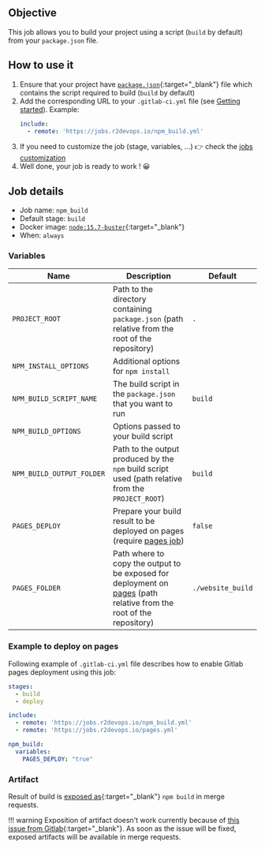 ## Objective

This job allows you to build your project using a script (`build` by default)
from your `package.json` file.

## How to use it

1. Ensure that your project have
   [`package.json`](https://docs.npmjs.com/cli/v6/configuring-npm/package-json){:target="_blank"}
   file which contains the script required to build (`build` by default)
1. Add the corresponding URL to your `.gitlab-ci.yml` file (see [Getting
   started](/getting-started)). Example:
    ```yaml
    include:
      - remote: 'https://jobs.r2devops.io/npm_build.yml'
    ```
1. If you need to customize the job (stage, variables, ...) 👉 check the [jobs
   customization](/use-the-hub/#jobs-customization)
1. Well done, your job is ready to work ! 😀


## Job details

* Job name: `npm_build`
* Default stage: `build`
* Docker image: [`node:15.7-buster`](https://hub.docker.com/_/node){:target="_blank"}
* When: `always`


### Variables

| Name | Description | Default |
| ---- | ----------- | ------- |
| `PROJECT_ROOT` | Path to the directory containing `package.json` (path relative from the root of the repository) | `.` |
| `NPM_INSTALL_OPTIONS` | Additional options for `npm install` | ` ` |
| `NPM_BUILD_SCRIPT_NAME` | The build script in the `package.json` that you want to run | `build` |
| `NPM_BUILD_OPTIONS` | Options passed to your build script | ` ` |
| `NPM_BUILD_OUTPUT_FOLDER` | Path to the output produced by the `npm` build script used (path relative from the `PROJECT_ROOT`) | `build` |
| `PAGES_DEPLOY` | Prepare your build result to be deployed on pages (require [pages job](jobs/deploy/pages/)) | `false` |
| `PAGES_FOLDER` | Path where to copy the output to be exposed for deployment on [pages](jobs/deploy/pages/) (path relative from the root of the repository) | `./website_build` |

### Example to deploy on pages

Following example of `.gitlab-ci.yml` file describes how to enable Gitlab pages
deployment using this job:

```yaml
stages:
  - build
  - deploy

include:
  - remote: 'https://jobs.r2devops.io/npm_build.yml'
  - remote: 'https://jobs.r2devops.io/pages.yml'

npm_build:
  variables:
    PAGES_DEPLOY: "true"
```

### Artifact

Result of  build is [exposed
as](https://docs.gitlab.com/ee/ci/yaml/#artifactsexpose_as){:target="_blank"}
`npm build` in merge requests.


!!! warning
    Exposition of artifact doesn't work currently because of [this issue from
    Gitlab](https://gitlab.com/gitlab-org/gitlab/-/issues/37129){:target="_blank"}. As soon as
    the issue will be fixed, exposed artifacts will be available in merge
    requests.
